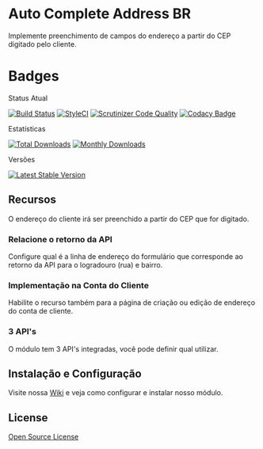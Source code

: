 # Auto Complete Address BR

Implemente preenchimento de campos do endereço a partir do CEP digitado pelo cliente.

# Badges

Status Atual

[![Build Status](https://app.travis-ci.com/elisei/auto-complete-address-br.svg?branch=Magento%402.3)](https://app.travis-ci.com/elisei/auto-complete-address-br)
[![StyleCI](https://github.styleci.io/repos/432324539/shield?branch=Magento@2.3)](https://github.styleci.io/repos/432324539?branch=Magento@2.3)
[![Scrutinizer Code Quality](https://scrutinizer-ci.com/g/elisei/auto-complete-address-br/badges/quality-score.png?b=Magento%402.3)](https://scrutinizer-ci.com/g/elisei/auto-complete-address-br/)
[![Codacy Badge](https://app.codacy.com/project/badge/Grade/939d6dc3ac134fb384b67075bda95022)](https://www.codacy.com/gh/elisei/auto-complete-address-br/dashboard?utm_source=github.com&amp;utm_medium=referral&amp;utm_content=elisei/auto-complete-address-br&amp;utm_campaign=Badge_Grade)


Estatísticas

[![Total Downloads](https://poser.pugx.org/o2ti/auto-complete-address-br/downloads)](https://packagist.org/packages/o2ti/auto-complete-address-br)
[![Monthly Downloads](https://poser.pugx.org/o2ti/auto-complete-address-br/d/monthly)](https://packagist.org/packages/o2ti/auto-complete-address-br)

Versões

[![Latest Stable Version](https://poser.pugx.org/o2ti/auto-complete-address-br/v/stable)](https://packagist.org/packages/o2ti/auto-complete-address-br)

## Recursos

O endereço do cliente irá ser preenchido a partir do CEP que for digitado.

### Relacione o retorno da API

Configure qual é a linha de endereço do formulário que corresponde ao retorno da API para o logradouro (rua) e bairro.

### Implementação na Conta do Cliente

Habilite o recurso também para a página de criação ou edição de endereço do conta de cliente.

### 3 API's

O módulo tem 3 API's integradas, você pode definir qual utilizar.

## Instalação e Configuração

Visite nossa [Wiki](https://github.com/elisei/advanced-street-address/wiki) e veja como configurar e instalar nosso módulo.

## License

[Open Source License](LICENSE.txt)

